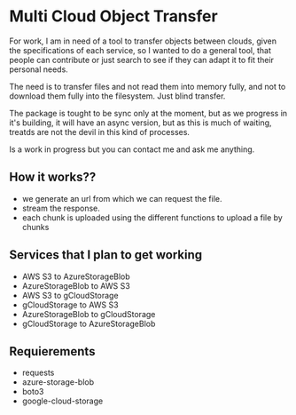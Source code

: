 # Multi Cloud Object Transfer

For work, I am in need of a tool to transfer objects between clouds, given the
specifications of each service, so I wanted to do a general tool, that people
can contribute or just search to see if they can adapt it to fit their personal
needs.

The need is to transfer files and not read them into memory fully, and not to
download them fully into the filesystem. Just blind transfer.

The package is tought to be sync only at the moment, but as we progress in it's
building, it will have an async version, but as this is much of waiting,
treatds are not the devil in this kind of processes.

Is a work in progress but you can contact me and ask me anything.

## How it works??

- we generate an url from which we can request the file.
- stream the response.
- each chunk is uploaded using the different functions to upload a file by
  chunks

## Services that I plan to get working

- AWS S3 to AzureStorageBlob
- AzureStorageBlob to AWS S3
- AWS S3 to gCloudStorage
- gCloudStorage to AWS S3
- AzureStorageBlob to gCloudStorage
- gCloudStorage to AzureStorageBlob

## Requierements

- requests
- azure-storage-blob
- boto3
- google-cloud-storage

